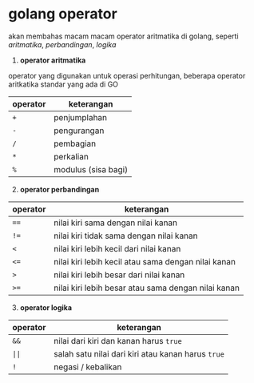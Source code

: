 # golang operator

akan membahas macam macam operator aritmatika di golang, seperti _aritmatika_, _perbandingan_, _logika_

1. **operator aritmatika**

operator yang digunakan untuk operasi perhitungan, beberapa operator aritkatika standar yang ada di GO

|operator|keterangan|
|--------|----------|
|`+`|penjumplahan|
|`-`|pengurangan|
|`/`|pembagian|
|`*`|perkalian|
|`%`|modulus (sisa bagi)|

2. **operator perbandingan**

|operator|keterangan|
|--------|----------|
|`==`|nilai kiri sama dengan nilai kanan|
|`!=`|nilai kiri tidak sama dengan nilai kanan|
|`<`|nilai kiri lebih kecil dari nilai kanan|
|`<=`|nilai kiri lebih kecil atau sama dengan nilai kanan|
|`>`|nilai kiri lebih besar dari nilai kanan|
|`>=`|nilai kiri lebih besar atau sama dengan nilai kanan|

3. **operator logika**

|operator|keterangan|
|--------|----------|
|`&&`|nilai dari kiri dan kanan harus `true`|
|`\|\|`|salah satu nilai dari kiri atau kanan harus `true`|
|`!`|negasi / kebalikan|
